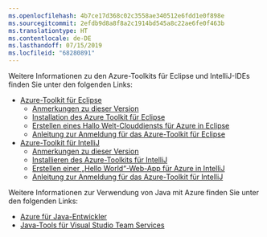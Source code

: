```yaml
---
ms.openlocfilehash: 4b7ce17d368c02c3558ae340512e6fdd1e0f898e
ms.sourcegitcommit: 2efdb9d8a8f8a2c1914bd545a8c22ae6fe0f463b
ms.translationtype: HT
ms.contentlocale: de-DE
ms.lasthandoff: 07/15/2019
ms.locfileid: "68280891"
---
```

Weitere Informationen zu den Azure-Toolkits für Eclipse und IntelliJ-IDEs finden Sie unter den folgenden Links:

* [Azure-Toolkit für Eclipse](../eclipse/azure-toolkit-for-eclipse.md) 
  * [Anmerkungen zu dieser Version](https://github.com/Microsoft/azure-tools-for-java/releases) 
  * [Installation des Azure Toolkit für Eclipse](../eclipse/azure-toolkit-for-eclipse-installation.md) 
  * [Erstellen eines Hallo Welt-Clouddiensts für Azure in Eclipse](../eclipse/azure-toolkit-for-eclipse-create-hello-world-web-app.md) 
  * [Anleitung zur Anmeldung für das Azure-Toolkit für Eclipse](../eclipse/azure-toolkit-for-eclipse-sign-in-instructions.md) 
* [Azure-Toolkit für IntelliJ](../intellij/azure-toolkit-for-intellij.md) 
  * [Anmerkungen zu dieser Version](https://github.com/Microsoft/azure-tools-for-java/releases) 
  * [Installieren des Azure-Toolkits für IntelliJ](../intellij/azure-toolkit-for-intellij-installation.md) 
  * [Erstellen einer „Hello World“-Web-App für Azure in IntelliJ](../intellij/azure-toolkit-for-intellij-create-hello-world-web-app.md) 
  * [Anleitung zur Anmeldung für das Azure-Toolkit für IntelliJ](../intellij/azure-toolkit-for-intellij-sign-in-instructions.md) 

Weitere Informationen zur Verwendung von Java mit Azure finden Sie unter den folgenden Links: 

* [Azure für Java-Entwickler](https://docs.microsoft.com/azure/java/) 
* [Java-Tools für Visual Studio Team Services](https://java.visualstudio.com/) 
<!-- TODO: Add URLs for Java in VSCode here --> 
